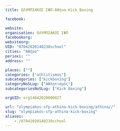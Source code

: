 ```yaml
---
title: ΟΛΥΜΠΙΑΚΟΣ ΣΦΠ-Αθήνα-Kick Boxing

facebook:

website:
organisation: ΟΛΥΜΠΙΑΚΟΣ ΣΦΠ
facebookorg:
websiteorg:
UID: "07042020140238school"
cities: "Αθήνα"
perioxi: ""
address: ""

places: [""]
categories: ["athlitismos"]
subcategories: ["kickboxing"]
categoryNoSLug: ["Αθλητισμός"]
subcategoriesNoSLug: ["Kick Boxing"]

orgUID: org14042020000027

url: "olympiakos-sfp-athina-kick-boxing/athina//"
slug: "olympiakos-sfp-athina-kick-boxing"
aliases:
    - /07042020140238school
---
```





